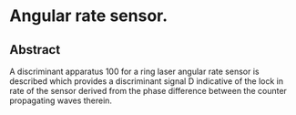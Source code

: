 # Angular rate sensor.

## Abstract
A discriminant apparatus 100 for a ring laser angular rate sensor is described which provides a discriminant signal D indicative of the lock in rate of the sensor derived from the phase difference between the counter propagating waves therein.